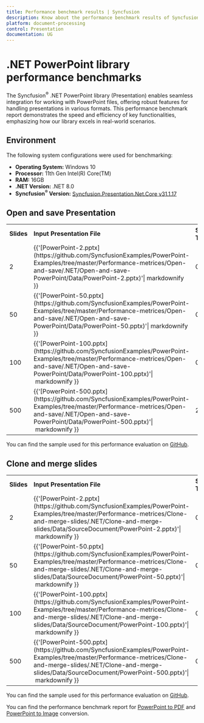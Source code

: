 ```yaml
---
title: Performance benchmark results | Syncfusion
description: Know about the performance benchmark results of Syncfusion® .NET PowerPoint library with different slide count 
platform: document-processing
control: Presentation
documentation: UG
---
```


# .NET PowerPoint library performance benchmarks

The Syncfusion<sup>&reg;</sup> .NET PowerPoint library (Presentation) enables seamless integration for working with PowerPoint files, offering robust features for handling presentations in various formats. This performance benchmark report demonstrates the speed and efficiency of key functionalities, emphasizing how our library excels in real-world scenarios. 

## Environment 

The following system configurations were used for benchmarking: 

* **Operating System:** Windows 10
* **Processor:** 11th Gen Intel(R) Core(TM)
* **RAM:** 16GB
* **.NET Version:** .NET 8.0
* **Syncfusion<sup>&reg;</sup> Version:** [Syncfusion.Presentation.Net.Core v31.1.17](https://www.nuget.org/packages/Syncfusion.Presentation.Net.Core/31.1.17)

## Open and save Presentation 

<table>
<tr>
    <td><strong>Slides</strong></td>
    <td><strong>Input Presentation File</strong></td>
    <td><strong>Syncfusion<sup>&reg;</sup> Time (sec)</strong></td>
</tr>
<tr>
    <td>2</td>
    <td>{{'[PowerPoint-2.pptx](https://github.com/SyncfusionExamples/PowerPoint-Examples/tree/master/Performance-metrices/Open-and-save/.NET/Open-and-save-PowerPoint/Data/PowerPoint-2.pptx)'| markdownify }}</td>
    <td>0.01</td>
</tr>
<tr>
    <td>50</td>
    <td>{{'[PowerPoint-50.pptx](https://github.com/SyncfusionExamples/PowerPoint-Examples/tree/master/Performance-metrices/Open-and-save/.NET/Open-and-save-PowerPoint/Data/PowerPoint-50.pptx)'| markdownify }}</td>
    <td>0.02</td>
</tr>
<tr>
    <td>100</td>
    <td>{{'[PowerPoint-100.pptx](https://github.com/SyncfusionExamples/PowerPoint-Examples/tree/master/Performance-metrices/Open-and-save/.NET/Open-and-save-PowerPoint/Data/PowerPoint-100.pptx)'| markdownify }}</td>
    <td>0.1</td>
</tr>
<tr>
    <td>500</td>
    <td>{{'[PowerPoint-500.pptx](https://github.com/SyncfusionExamples/PowerPoint-Examples/tree/master/Performance-metrices/Open-and-save/.NET/Open-and-save-PowerPoint/Data/PowerPoint-500.pptx)'| markdownify }}</td>
    <td>2.6</td>
</tr>
</table>

You can find the sample used for this performance evaluation on [GitHub](https://github.com/SyncfusionExamples/PowerPoint-Examples/tree/master/Performance-metrices/Open-and-save/).

## Clone and merge slides 

<table>
<tr>
    <td><strong>Slides</strong></td>
    <td><strong>Input Presentation File</strong></td>
    <td><strong>Syncfusion<sup>&reg;</sup> Time (sec)</strong></td>
</tr>
<tr>
    <td>2</td>
    <td>{{'[PowerPoint-2.pptx](https://github.com/SyncfusionExamples/PowerPoint-Examples/tree/master/Performance-metrices/Clone-and-merge-slides/.NET/Clone-and-merge-slides/Data/SourceDocument/PowerPoint-2.pptx)'| markdownify }}</td>
    <td>0.01</td>
</tr>
<tr>
    <td>50</td>
    <td>{{'[PowerPoint-50.pptx](https://github.com/SyncfusionExamples/PowerPoint-Examples/tree/master/Performance-metrices/Clone-and-merge-slides/.NET/Clone-and-merge-slides/Data/SourceDocument/PowerPoint-50.pptx)'| markdownify }}</td>
    <td>0.02</td>
</tr>
<tr>
    <td>100</td>
    <td>{{'[PowerPoint-100.pptx](https://github.com/SyncfusionExamples/PowerPoint-Examples/tree/master/Performance-metrices/Clone-and-merge-slides/.NET/Clone-and-merge-slides/Data/SourceDocument/PowerPoint-100.pptx)'| markdownify }}</td>
    <td>0.06</td>
</tr>
<tr>
    <td>500</td>
    <td>{{'[PowerPoint-500.pptx](https://github.com/SyncfusionExamples/PowerPoint-Examples/tree/master/Performance-metrices/Clone-and-merge-slides/.NET/Clone-and-merge-slides/Data/SourceDocument/PowerPoint-500.pptx)'| markdownify }}</td>
    <td>0.5</td>
</tr>
</table>

You can find the sample used for this performance evaluation on [GitHub](https://github.com/SyncfusionExamples/PowerPoint-Examples/tree/master/Performance-metrices/Clone-and-merge-slides/).

You can find the performance benchmark report for [PowerPoint to PDF](https://help.syncfusion.com/document-processing/powerpoint/conversions/powerpoint-to-pdf/net/performance-metrics) and [PowerPoint to Image](https://help.syncfusion.com/document-processing/powerpoint/conversions/powerpoint-to-image/net/performance-metrics) conversion.